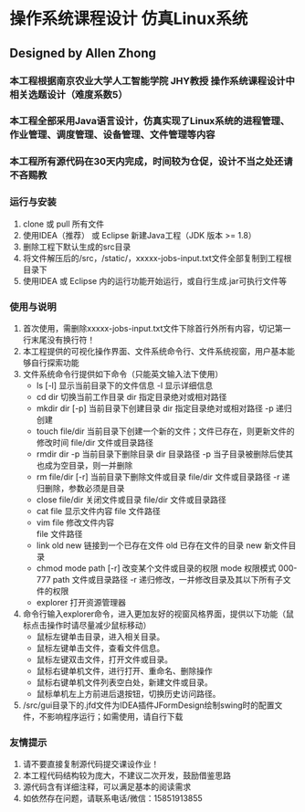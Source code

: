 # 操作系统课程设计 仿真Linux系统
## Designed by Allen Zhong

### 本工程根据南京农业大学人工智能学院 JHY教授 操作系统课程设计中相关选题设计（难度系数5）
### 本工程全部采用Java语言设计，仿真实现了Linux系统的进程管理、作业管理、调度管理、设备管理、文件管理等内容
### 本工程所有源代码在30天内完成，时间较为仓促，设计不当之处还请不吝赐教

### 运行与安装
1. clone 或 pull 所有文件
2. 使用IDEA（推荐） 或 Eclipse 新建Java工程（JDK 版本 >= 1.8）
3. 删除工程下默认生成的src目录
4. 将文件解压后的/src，/static/，xxxxx-jobs-input.txt文件全部复制到工程根目录下
5. 使用IDEA 或 Eclipse 内的运行功能开始运行，或自行生成.jar可执行文件等

### 使用与说明
1. 首次使用，需删除xxxxx-jobs-input.txt文件下除首行外所有内容，切记第一行末尾没有换行符！
2. 本工程提供的可视化操作界面、文件系统命令行、文件系统视窗，用户基本能够自行探索功能
3. 文件系统命令行提供如下命令（只能英文输入法下使用）
    + ls [-l]			显示当前目录下的文件信息
      					-l          显示详细信息
    + cd dir          切换当前工作目录
                      dir         指定目录绝对或相对路径
    + mkdir dir [-p]  当前目录下创建目录
                      dir         指定目录绝对或相对路径
                      -p          递归创建
    + touch file/dir  当前目录下创建一个新的文件；文件已存在，则更新文件的修改时间
                      file/dir    文件或目录路径
    + rmdir dir -p    当前目录下删除目录
                      dir         目录路径
                      -p          当子目录被删除后使其也成为空目录，则一并删除
    + rm file/dir [-r] 当前目录下删除文件或目录
                      file/dir    文件或目录路径
                      -r          递归删除，参数必须是目录 
    + close file/dir  关闭文件或目录
                      file/dir    文件或目录路径
    + cat file        显示文件内容
                      file        文件路径
    + vim file        修改文件内容        
      					file        文件路径
    + link old new    链接到一个已存在文件
                      old         已存在文件的目录
                      new         新文件目录
    + chmod mode path [-r] 改变某个文件或目录的权限
                      mode        权限模式 000-777
                      path        文件或目录路径
                      -r          递归修改，一并修改目录及其以下所有子文件的权限
    + explorer       打开资源管理器
4. 命令行输入explorer命令，进入更加友好的视窗风格界面，提供以下功能（鼠标点击操作时请尽量减少鼠标移动）
    + 鼠标左键单击目录，进入相关目录。
    + 鼠标左键单击文件，查看文件信息。
    + 鼠标左键双击文件，打开文件或目录。
    + 鼠标右键单机文件，进行打开、重命名、删除操作
    + 鼠标右键单机文件列表空白处，新建文件或目录。
    + 鼠标单机左上方前进后退按钮，切换历史访问路径。
5. /src/gui目录下的.jfd文件为IDEA插件JFormDesign绘制swing时的配置文件，不影响程序运行；如需使用，请自行下载

### 友情提示
1. 请不要直接复制源代码提交课设作业！
2. 本工程代码结构较为庞大，不建议二次开发，鼓励借鉴思路
3. 源代码含有详细注释，可以满足基本的阅读需求
4. 如依然存在问题，请联系电话/微信：15851913855
